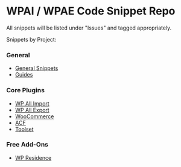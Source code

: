 # WPAI / WPAE Code Snippet Repo

All snippets will be listed under "Issues" and tagged appropriately.

Snippets by Project:

### General
- [General Snippets](https://github.com/trey8611/snippets/projects/6)
- [Guides](https://github.com/trey8611/snippets/projects/8)

### Core Plugins
- [WP All Import](https://github.com/trey8611/snippets/projects/1)
- [WP All Export](https://github.com/trey8611/snippets/projects/2)
- [WooCommerce](https://github.com/trey8611/snippets/projects/3)
- [ACF](https://github.com/trey8611/snippets/projects/4)
- [Toolset](https://github.com/trey8611/snippets/projects/5)

### Free Add-Ons
- [WP Residence](https://github.com/trey8611/snippets/projects/7)
